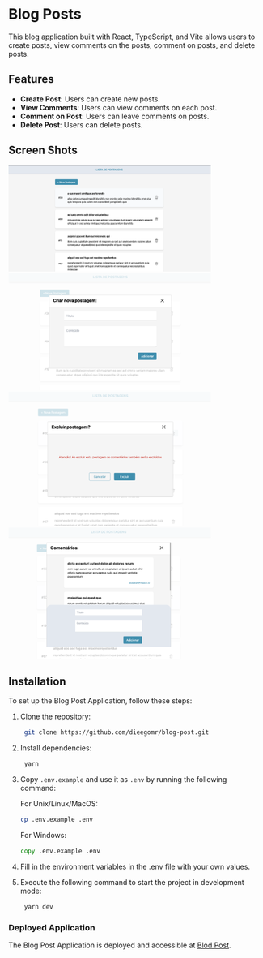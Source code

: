 # Blog Posts

This blog application built with React, TypeScript, and Vite allows users to create posts, view comments on the posts, comment on posts, and delete posts.

## Features

- **Create Post**: Users can create new posts.
- **View Comments**: Users can view comments on each post.
- **Comment on Post**: Users can leave comments on posts.
- **Delete Post**: Users can delete posts.

## Screen Shots

<img src="./src/assets/Screenshot1.png" alt="Image 1" width="400"/>

<img src="./src/assets/Screenshot2.png" alt="Image 2" width="400"/>

<img src="./src/assets/Screenshot3.png" alt="Image 3" width="400"/>

<img src="./src/assets/Screenshot4.png" alt="Image 4" width="400"/>

## Installation

To set up the Blog Post Application, follow these steps:

1. Clone the repository:
   ```bash
    git clone https://github.com/dieegomr/blog-post.git
    ```

2. Install dependencies:
   ```bash
    yarn
    ```

3. Copy `.env.example` and use it as `.env` by running the following command:

    For Unix/Linux/MacOS:
    ```bash
    cp .env.example .env
    ```

    For Windows:
    ```cmd
    copy .env.example .env
    ```

4. Fill in the environment variables in the .env file with your own values.

5. Execute the following command to start the project in development mode:
   ```bash
    yarn dev
    ```

### Deployed Application

The Blog Post Application is deployed and accessible at [Blod Post](https://dieegomr.github.io/blog-post/).
